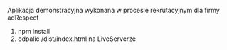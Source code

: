 Aplikacja demonstracyjna wykonana w procesie rekrutacyjnym dla firmy adRespect

1. npm install
2. odpalić /dist/index.html na LiveServerze
